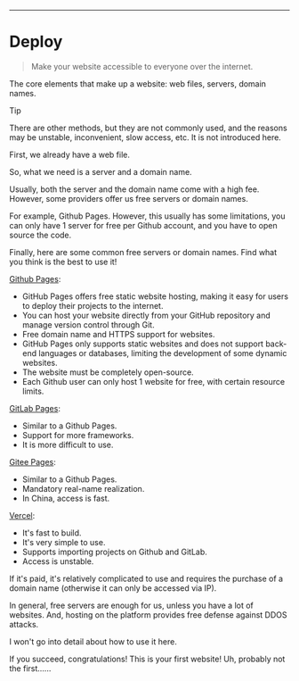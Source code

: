 ---

# Deploy

> Make your website accessible to everyone over the internet.

The core elements that make up a website: web files, servers, domain names.  

> [!Tip]
> There are other methods, but they are not commonly used, and the reasons may be unstable, inconvenient, slow access, etc. It is not introduced here.

First, we already have a web file.  

So, what we need is a server and a domain name.  

Usually, both the server and the domain name come with a high fee. However, some providers offer us free servers or domain names.  

For example, Github Pages. However, this usually has some limitations, you can only have 1 server for free per Github account, and you have to open source the code.  

Finally, here are some common free servers or domain names. Find what you think is the best to use it!  

[Github Pages](https://pages.github.com/):  

- GitHub Pages offers free static website hosting, making it easy for users to deploy their projects to the internet.
- You can host your website directly from your GitHub repository and manage version control through Git.
- Free domain name and HTTPS support for websites.
- GitHub Pages only supports static websites and does not support back-end languages or databases, limiting the development of some dynamic websites.
- The website must be completely open-source.
- Each Github user can only host 1 website for free, with certain resource limits.

[GitLab Pages](https://pages.gitlab.io/):  

- Similar to a Github Pages.
- Support for more frameworks.
- It is more difficult to use.

[Gitee Pages](https://gitee.com/pages/):  

- Similar to a Github Pages.
- Mandatory real-name realization.
- In China, access is fast.

[Vercel](https://vercel.com/):  

- It's fast to build.
- It's very simple to use.
- Supports importing projects on Github and GitLab.
- Access is unstable.

If it's paid, it's relatively complicated to use and requires the purchase of a domain name (otherwise it can only be accessed via IP).  

In general, free servers are enough for us, unless you have a lot of websites. And, hosting on the platform provides free defense against DDOS attacks.  

I won't go into detail about how to use it here.  

If you succeed, congratulations! This is your first website! Uh, probably not the first......
